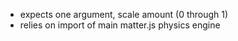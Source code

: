 - expects one argument, scale amount (0 through 1)
- relies on import of main matter.js physics engine

